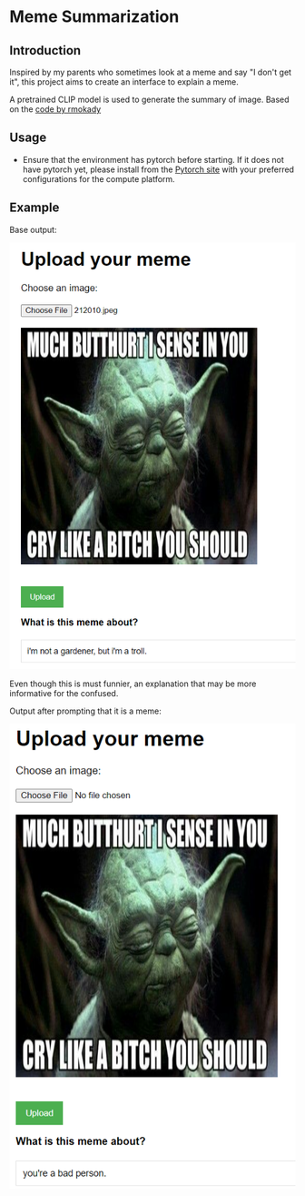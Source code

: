 # Meme Summarization

## Introduction

Inspired by my parents who sometimes look at a meme and say "I don't get it", this project aims to create an interface to explain a meme.

A pretrained CLIP model is used to generate the summary of image. Based on the [code by rmokady](https://github.com/rmokady/CLIP_prefix_caption)

## Usage
* Ensure that the environment has pytorch before starting. If it does not have pytorch yet, please install from the [Pytorch site](https://pytorch.org/get-started/locally/) with your preferred configurations for the compute platform.

## Example
Base output:

![alt text](images/base_yoda.png)

Even though this is must funnier, an explanation that may be more informative for the confused.

Output after prompting that it is a meme:

![alt text](images/prompted_yoda.png)